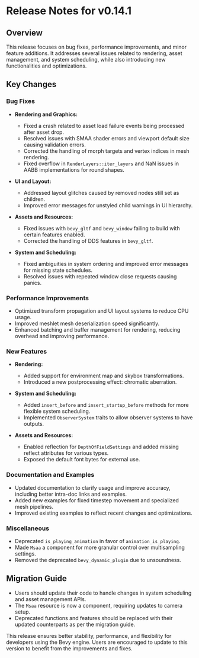 # Release Notes for v0.14.1

## Overview
This release focuses on bug fixes, performance improvements, and minor feature additions. It addresses several issues related to rendering, asset management, and system scheduling, while also introducing new functionalities and optimizations.

## Key Changes

### Bug Fixes
- **Rendering and Graphics:**
  - Fixed a crash related to asset load failure events being processed after asset drop.
  - Resolved issues with SMAA shader errors and viewport default size causing validation errors.
  - Corrected the handling of morph targets and vertex indices in mesh rendering.
  - Fixed overflow in `RenderLayers::iter_layers` and NaN issues in AABB implementations for round shapes.

- **UI and Layout:**
  - Addressed layout glitches caused by removed nodes still set as children.
  - Improved error messages for unstyled child warnings in UI hierarchy.

- **Assets and Resources:**
  - Fixed issues with `bevy_gltf` and `bevy_window` failing to build with certain features enabled.
  - Corrected the handling of DDS features in `bevy_gltf`.

- **System and Scheduling:**
  - Fixed ambiguities in system ordering and improved error messages for missing state schedules.
  - Resolved issues with repeated window close requests causing panics.

### Performance Improvements
- Optimized transform propagation and UI layout systems to reduce CPU usage.
- Improved meshlet mesh deserialization speed significantly.
- Enhanced batching and buffer management for rendering, reducing overhead and improving performance.

### New Features
- **Rendering:**
  - Added support for environment map and skybox transformations.
  - Introduced a new postprocessing effect: chromatic aberration.

- **System and Scheduling:**
  - Added `insert_before` and `insert_startup_before` methods for more flexible system scheduling.
  - Implemented `ObserverSystem` traits to allow observer systems to have outputs.

- **Assets and Resources:**
  - Enabled reflection for `DepthOfFieldSettings` and added missing reflect attributes for various types.
  - Exposed the default font bytes for external use.

### Documentation and Examples
- Updated documentation to clarify usage and improve accuracy, including better intra-doc links and examples.
- Added new examples for fixed timestep movement and specialized mesh pipelines.
- Improved existing examples to reflect recent changes and optimizations.

### Miscellaneous
- Deprecated `is_playing_animation` in favor of `animation_is_playing`.
- Made `Msaa` a component for more granular control over multisampling settings.
- Removed the deprecated `bevy_dynamic_plugin` due to unsoundness.

## Migration Guide
- Users should update their code to handle changes in system scheduling and asset management APIs.
- The `Msaa` resource is now a component, requiring updates to camera setup.
- Deprecated functions and features should be replaced with their updated counterparts as per the migration guide.

This release ensures better stability, performance, and flexibility for developers using the Bevy engine. Users are encouraged to update to this version to benefit from the improvements and fixes.